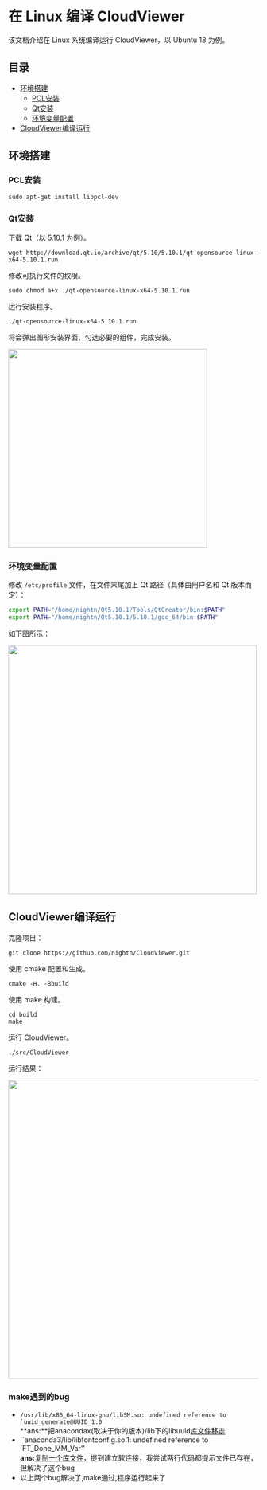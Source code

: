 # 在 Linux 编译 CloudViewer

该文档介绍在 Linux 系统编译运行 CloudViewer，以 Ubuntu 18 为例。

## 目录

- [环境搭建](#环境搭建)
  - [PCL安装](#PCL安装)
  - [Qt安装](#Qt安装)
  - [环境变量配置](#环境变量配置)
- [CloudViewer编译运行](#CloudViewer编译运行)

## 环境搭建

### PCL安装

```shell
sudo apt-get install libpcl-dev
```

### Qt安装

下载 Qt（以 5.10.1 为例）。

```shell
wget http://download.qt.io/archive/qt/5.10/5.10.1/qt-opensource-linux-x64-5.10.1.run
```

修改可执行文件的权限。

```shell
sudo chmod a+x ./qt-opensource-linux-x64-5.10.1.run
```

运行安装程序。

```shell
./qt-opensource-linux-x64-5.10.1.run
```

将会弹出图形安装界面，勾选必要的组件，完成安装。

<img  src="http://nightn.com/cloudviewer/img2/linux-qt-install-component.png" width="400" />

### 环境变量配置

修改 `/etc/profile` 文件，在文件末尾加上 Qt 路径（具体由用户名和 Qt 版本而定）：

```bash
export PATH="/home/nightn/Qt5.10.1/Tools/QtCreator/bin:$PATH"
export PATH="/home/nightn/Qt5.10.1/5.10.1/gcc_64/bin:$PATH"
```

如下图所示：

<img src="http://nightn.com/cloudviewer/img2/linux-qt-env.png" width="500" />

## CloudViewer编译运行

克隆项目：

```shell
git clone https://github.com/nightn/CloudViewer.git
```

使用 cmake 配置和生成。

```shell
cmake -H. -Bbuild
```

使用 make 构建。

```shell
cd build
make
```

运行 CloudViewer。

```shell
./src/CloudViewer
```

运行结果：

<img src="http://nightn.com/cloudviewer/img2/linux-cloudviewer.png" width="600" />

### make遇到的bug
* ``/usr/lib/x86_64-linux-gnu/libSM.so: undefined reference to `uuid_generate@UUID_1.0``<br>
**ans:**把anacondax(取决于你的版本)/lib下的libuuid[库文件移走](https://blog.csdn.net/u014734886/article/details/93029349)
* ``anaconda3/lib/libfontconfig.so.1: undefined reference to `FT_Done_MM_Var''<br>
**ans:**[复制一个库文件](https://stackoverflow.com/questions/53910698/undefined-reference-to-ft-done-mm-var/56581845#56581845)，提到建立软连接，我尝试两行代码都提示文件已存在，但解决了这个bug
* 以上两个bug解决了,make通过,程序运行起来了


